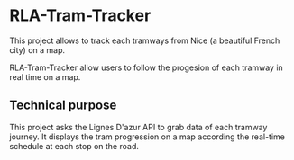 # RLA-Tram-Tracker

This project allows to track each tramways from Nice (a beautiful French city) on a map.

RLA-Tram-Tracker allow users to follow the progesion of each tramway in real time on a map.

## Technical purpose

This project asks the Lignes D'azur API to grab data of each tramway journey. It displays the tram progression on a map according the real-time schedule at each stop on the road.
